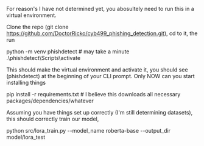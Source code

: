 For reason's I have not determined yet, you abosultely need to run this in a virtual environment.

Clone the repo (git clone https://github.com/DoctorRicko/cyb499_phishing_detection.git), cd to it, the run 

python -m venv phishdetect # may take a minute
.\phishdetect\Scripts\activate

This should make the virtual environment and activate it, you should see (phishdetect) at the beginning of your CLI prompt.
Only NOW can you start installing things

pip install -r requirements.txt # I believe this downloads all necessary packages/dependencies/whatever

Assuming you have things set up correctly (I'm still determining datasets), this should correctly train our model,

python src/lora_train.py --model_name roberta-base --output_dir model/lora_test
